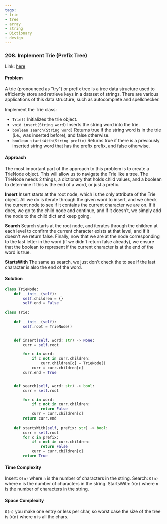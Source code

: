 ```yaml
---
tags:
- trie
- tree
- array
- string 
- Dictionary
- design
---
```


### 208. Implement Trie (Prefix Tree)

Link: [here](https://leetcode.com/problems/implement-trie-prefix-tree/description/)

#### Problem
A trie (pronounced as "try") or prefix tree is a tree data structure used to efficiently store and retrieve keys in a dataset of strings. There are various applications of this data structure, such as autocomplete and spellchecker.

Implement the Trie class:

- `Trie()` Initializes the trie object.
- `void insert(String word)` Inserts the string word into the trie.
- `boolean search(String word)` Returns true if the string word is in the trie (i.e., was inserted before), and false otherwise.
- `boolean startsWith(String prefix)` Returns true if there is a previously inserted string word that has the prefix prefix, and false otherwise.

#### Approach
The most important part of the approach to this problem is to create a TrieNode object. This will allow us to navigate the Trie like a tree. The TrieNode needs 2 things, a dictionary that holds child values, and a boolean to determine if this is the end of a word, or just a prefix.

**Insert**
Insert starts at the root node, which is the only attribute of the Trie object. All we do is iterate through the given word to insert, and we check the current node to see if it contains the current character we are on. If it does, we go to the child node and continue, and if it doesn't, we simply add the node to the child dict and keep going.

**Search**
Search starts at the root node, and iterates through the children at each level to confirm the current character exists at that level, and if it doesn't we return false. Finally, now that we are at the node corresponding to the last letter in the word (if we didn't return false already), we ensure that the boolean to represent if the current character is at the end of the word is true.

**StartsWith**
The same as search, we just don't check the to see if the last character is also the end of the word. 


#### Solution
```python 
class TrieNode:
    def __init__(self):
        self.children = {}
        self.end = False
        
class Trie:

    def __init__(self):
        self.root = TrieNode()
        

    def insert(self, word: str) -> None:
        curr = self.root

        for c in word:
            if c not in curr.children:
                curr.children[c] = TrieNode()
            curr = curr.children[c]
        curr.end = True


    def search(self, word: str) -> bool:
        curr = self.root

        for c in word:
            if c not in curr.children:
                return False
            curr = curr.children[c]
        return curr.end
        
    def startsWith(self, prefix: str) -> bool:
        curr = self.root
        for c in prefix:
            if c not in curr.children:
                return False
            curr = curr.children[c]
        return True
```

#### Time Complexity
Insert: `O(n)` where `n` is the number of characters in the string.
Search: `O(n)` where `n` is the number of characters in the string.
StartsWith: `O(n)` where `n` is the number of characters in the string.

#### Space Complexity
`O(n)` you make one entry or less per char, so worst case the size of the tree is `O(n)` where `n` is all the chars. 

